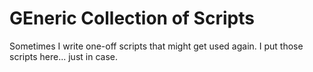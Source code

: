 # GEneric Collection of Scripts

Sometimes I write one-off scripts that might get used again. I put those scripts here... just in case.